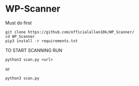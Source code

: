 # WP-Scanner

Must do first<br>
```
git clone https://github.com/officialallan10k/WP_Scanner/
cd WP_Scanner
pip3 install -r requirements.txt
```
TO START SCANNING RUN<br>
```
python3 scan.py <url>
```
or 
```
python3 scan.py
```
